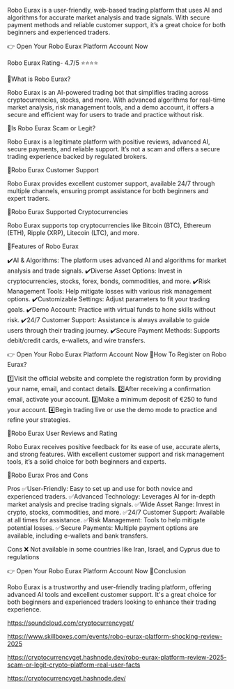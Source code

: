 Robo Eurax is a user-friendly, web-based trading platform that uses AI and algorithms for accurate market analysis and trade signals. With secure payment methods and reliable customer support, it’s a great choice for both beginners and experienced traders.

👉 Open Your Robo Eurax Platform Account Now

Robo Eurax Rating- 4.7/5 ⭐⭐⭐⭐

📌What is Robo Eurax?

Robo Eurax is an AI-powered trading bot that simplifies trading across cryptocurrencies, stocks, and more. With advanced algorithms for real-time market analysis, risk management tools, and a demo account, it offers a secure and efficient way for users to trade and practice without risk.

📌Is Robo Eurax Scam or Legit?

Robo Eurax is a legitimate platform with positive reviews, advanced AI, secure payments, and reliable support. It’s not a scam and offers a secure trading experience backed by regulated brokers.

📌Robo Eurax Customer Support

Robo Eurax provides excellent customer support, available 24/7 through multiple channels, ensuring prompt assistance for both beginners and expert traders.

📌Robo Eurax Supported Cryptocurrencies

Robo Eurax supports top cryptocurrencies like Bitcoin (BTC), Ethereum (ETH), Ripple (XRP), Litecoin (LTC), and more.

📌Features of Robo Eurax

✔️AI & Algorithms: The platform uses advanced AI and algorithms for market analysis and trade signals.
✔️Diverse Asset Options: Invest in cryptocurrencies, stocks, forex, bonds, commodities, and more.
✔️Risk Management Tools: Help mitigate losses with various risk management options.
✔️Customizable Settings: Adjust parameters to fit your trading goals.
✔️Demo Account: Practice with virtual funds to hone skills without risk.
✔️24/7 Customer Support: Assistance is always available to guide users through their trading journey.
✔️Secure Payment Methods: Supports debit/credit cards, e-wallets, and wire transfers.

👉 Open Your Robo Eurax Platform Account Now
📌How To Register on Robo Eurax?

1️⃣Visit the official website and complete the registration form by providing your name, email, and contact details.
2️⃣After receiving a confirmation email, activate your account.
3️⃣Make a minimum deposit of €250 to fund your account.
4️⃣Begin trading live or use the demo mode to practice and refine your strategies.

📌Robo Eurax User Reviews and Rating

Robo Eurax receives positive feedback for its ease of use, accurate alerts, and strong features. With excellent customer support and risk management tools, it’s a solid choice for both beginners and experts.

📌Robo Eurax Pros and Cons

Pros
✅User-Friendly: Easy to set up and use for both novice and experienced traders.
✅Advanced Technology: Leverages AI for in-depth market analysis and precise trading signals.
✅Wide Asset Range: Invest in crypto, stocks, commodities, and more.
✅24/7 Customer Support: Available at all times for assistance.
✅Risk Management: Tools to help mitigate potential losses.
✅Secure Payments: Multiple payment options are available, including e-wallets and bank transfers.

Cons
❌ Not available in some countries like Iran, Israel, and Cyprus due to regulations

👉 Open Your Robo Eurax Platform Account Now
📌Conclusion

Robo Eurax is a trustworthy and user-friendly trading platform, offering advanced AI tools and excellent customer support. It's a great choice for both beginners and experienced traders looking to enhance their trading experience.


https://soundcloud.com/cryptocurrencyget/

https://www.skillboxes.com/events/robo-eurax-platform-shocking-review-2025

https://cryptocurrencyget.hashnode.dev/robo-eurax-platform-review-2025-scam-or-legit-crypto-platform-real-user-facts

https://cryptocurrencyget.hashnode.dev/
